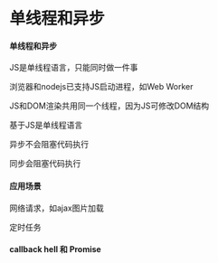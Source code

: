 # 单线程和异步

#### 单线程和异步

JS是单线程语言，只能同时做一件事

浏览器和nodejs已支持JS启动进程，如Web Worker

JS和DOM渲染共用同一个线程，因为JS可修改DOM结构

基于JS是单线程语言

异步不会阻塞代码执行

同步会阻塞代码执行

#### 应用场景

网络请求，如ajax图片加载

定时任务

#### callback hell 和 Promise

